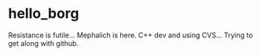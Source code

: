 # hello_borg
Resistance is futile...
Mephalich is here. C++ dev and using CVS... Trying to get along with github.
